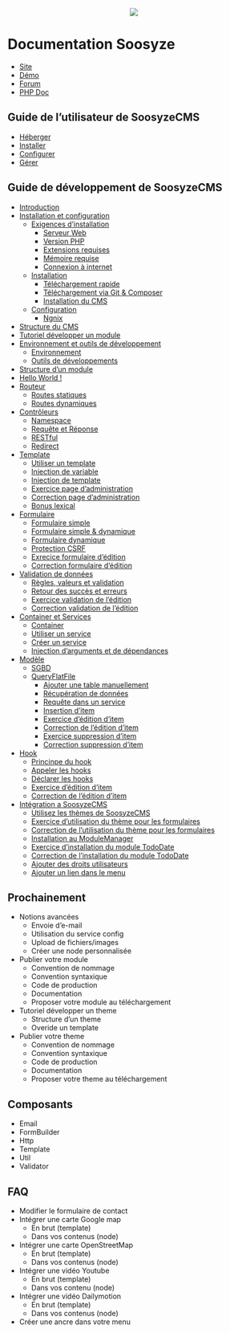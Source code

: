 <p align="center"><a href="https://soosyze.com/" rel="noopener" target="_blank"><img src="https://soosyze.com/assets/files/logo/soosyze-name.png"></a></p>

# Documentation Soosyze

* [Site](https://soosyze.com)
* [Démo](https://demo.soosyze.com)
* [Forum](https://community.soosyze.com)
* [PHP Doc](https://api.soosyze.com)

## Guide de l’utilisateur de SoosyzeCMS

* [Héberger](user/00_héberger.md)
* [Installer](user/01_installer.md)
* [Configurer](user/02_configurer.md)
* [Gérer](user/03_gérer.md)

## Guide de développement de SoosyzeCMS

* [Introduction](development/module/00_introduction.md)
* [Installation et configuration](development/module/01_installation_et_configuration.md)
  * [Exigences d’installation](development/module/01_installation_et_configuration.md#exigences-dinstallation)
    * [Serveur Web](development/module/01_installation_et_configuration.md#serveur-web)
    * [Version PHP](development/module/01_installation_et_configuration.md#version-php)
    * [Extensions requises](development/module/01_installation_et_configuration.md#extensions-requises)
    * [Mémoire requise](development/module/01_installation_et_configuration.md#mémoire-requise)
    * [Connexion à internet](development/module/01_installation_et_configuration.md#connexion-à-internet)
  * [Installation](development/module/01_installation_et_configuration.md#installation)
    * [Téléchargement rapide](development/module/01_installation_et_configuration.md#téléchargement-rapide)
    * [Téléchargement via Git & Composer](development/module/01_installation_et_configuration.md#téléchargement-via-Git--Composer)
    * [Installation du CMS](development/module/01_installation_et_configuration.md#installation-du-cms)
  * [Configuration](development/module/01_installation_et_configuration.md#configuration)
    * [Ngnix](development/module/01_installation_et_configuration.md#ngnix)
* [Structure du CMS](development/module/02_structure_du_cms.md)
* [Tutoriel développer un module](development/module/03_tutoriel_développer_un_module.md#tutoriel-développer-un-module)
* [Environnement et outils de développement](development/module/04_environnement_et_outils_de_développement.md#environnement-et-outils-de-développement)
  * [Environnement](development/module/04_environnement_et_outils_de_développement.md#environnement)
  * [Outils de développements](development/module/04_environnement_et_outils_de_développement.md#outils-de-développements)
* [Structure d’un module](development/module/05_structure_module/05_structure_module.md)
* [Hello World !](development/module/06_hello_world.md)
* [Routeur](development/module/07_routeur.md)
  * [Routes statiques](development/module/07_routeur.md#routes-statiques)
  * [Routes dynamiques](development/module/07_routeur.md#routes-dynamiques)
* [Contrôleurs](development/module/08_controleur.md#contrôleur)
  * [Namespace](development/module/08_controleur.md#namespace)
  * [Requête et Réponse](development/module/08_controleur.md#requête-et-réponse)
  * [RESTful](development/module/08_controleur.md#restfull)
  * [Redirect](development/module/08_controleur.md#redirect)
* [Template](development/module/09_template.md#template)
  * [Utiliser un template](development/module/09_template.md#utiliser-un-template)
  * [Injection de variable](development/module/09_template.md#injection-de-variable)
  * [Injection de template](development/module/09_template.md#injection-de-template)
  * [Exercice page d’administration](development/module/09_template.md#exercice-page-dadministration)
  * [Correction page d’administration](development/module/09_template.md#correction-page-dadministration)
  * [Bonus lexical](development/module/09_template.md#bonus-lexical)
* [Formulaire](development/module/10_formulaire.md)
  * [Formulaire simple](development/module/10_formulaire.md#formulaire-simple)
  * [Formulaire simple & dynamique](development/module/10_formulaire.md#formulaire-simple--dynamique)
  * [Formulaire dynamique](development/module/10_formulaire.md#formulaire-dynamique)
  * [Protection CSRF](development/module/10_formulaire.md#protection-csrf)
  * [Exrecice formulaire d’édition](development/module/10_formulaire.md#exrecice-formulaire-dédition)
  * [Correction formulaire d’édition](development/module/10_formulaire.md#correction-formulaire-dédition)
* [Validation de données](development/module/11_validation.md#validation-de-données)
  * [Règles, valeurs et validation](development/module/11_validation.md#règles--valeurs-et-validation)
  * [Retour des succès et erreurs](development/module/11_validation.md#gestion-des-succès-et-erreurs)
  * [Exercice validation de l’édition](development/module/11_validation.md#exercice-validation-de-lédition)
  * [Correction validation de l’édition](development/module/11_validation.md#correction-validation-de-lédition)
* [Container et Services](development/module/12_container_services.md)
  * [Container](development/module/12_container_services.md#container)
  * [Utiliser un service](development/module/12_container_services.md#utiliser-un-service)
  * [Créer un service](development/module/12_container_services.md#créer-un-service)
  * [Injection d’arguments et de dépendances](development/module/12_container_services.md#injection-darguments-et-de-dépendances)
* [Modèle](development/module/13_model.md)
  * [SGBD](development/module/13_model.md#sgbd)
  * [QueryFlatFile](development/module/13_model.md#queryflatfile)
    * [Ajouter une table manuellement](development/module/13_model.md#ajouter-une-table-manuellement)
    * [Récupération de données](development/module/13_model.md#récupération-de-données)
    * [Requête dans un service](development/module/13_model.md#requête-dans-un-service)
    * [Insertion d’item](development/module/13_model.md#insertion-ditem)
    * [Exercice d’édition d’item](development/module/13_model.md#exercice-dédition-ditem)
    * [Correction de l’édition d’item](development/module/13_model.md#correction-de-lédition-ditem)
    * [Exercice suppression d’item](development/module/13_model.md#exercice-suppression-ditem)
    * [Correction suppression d’item](development/module/13_model.md#correction-suppression-ditem)
* [Hook](development/module/14_hooks.md)
  * [Princinpe du hook](development/module/14_hooks.md#pricinpe-du-hook)
  * [Appeler les hooks](development/module/14_hooks.md#appeler-les-hooks)
  * [Déclarer les hooks](development/module/14_hooks.md#déclarer-les-hooks)
  * [Exercice d’édition d’item](development/module/14_hooks.md#exercice-dédition-ditem)
  * [Correction de l’édition d’item](development/module/14_hooks.md#correction-de-lédition-ditem)
* [Intégration a SoosyzeCMS](development/module/15_integration.md#intégration-à-soosyzecms)
  * [Utilisez les thèmes de SoosyzeCMS](development/module/15_integration.md#utilisez-les-thèmes-de-soosyzecms)
  * [Exercice d’utilisation du thème pour les formulaires](development/module/15_integration.md#exercice-dutilisation-du-thème-pour-les-formulaires)
  * [Correction de l’utilisation du thème pour les formulaires](development/module/15_integration.md#correction-de-lutilisation-du-thème-pour-les-formulaires)
  * [Installation au ModuleManager](development/module/15_integration.md#installation-au-modulemanager)
  * [Exercice d’installation du module TodoDate](development/module/15_integration.md#exercice-dinstallation-du-module-tododate)
  * [Correction de l’installation du module TodoDate](development/module/15_integration.md#correction-de-linstallation-du-module-tododate)
  * [Ajouter des droits utilisateurs](development/module/15_integration.md#ajouter-des-droits-utilisateurs)
  * [Ajouter un lien dans le menu](development/module/15_integration.md#ajouter-un-lien-dans-le-menu)

## Prochainement

* Notions avancées
  * Envoie d’e-mail
  * Utilisation du service config
  * Upload de fichiers/images
  * Créer une node personnalisée
* Publier votre module
  * Convention de nommage
  * Convention syntaxique
  * Code de production
  * Documentation
  * Proposer votre module au téléchargement
* Tutoriel développer un theme
  * Structure d’un theme
  * Overide un template
* Publier votre theme
  * Convention de nommage
  * Convention syntaxique
  * Code de production
  * Documentation
  * Proposer votre theme au téléchargement

## Composants

* Email
* FormBuilder
* Http
* Template
* Util
* Validator

## FAQ

* Modifier le formulaire de contact
* Intégrer une carte Google map
  * En brut (template)
  * Dans vos contenus (node)
* Intégrer une carte OpenStreetMap
  * En brut (template)
  * Dans vos contenus (node)
* Intégrer une vidéo Youtube
  * En brut (template)
  * Dans vos contenu (node)
* Intégrer une vidéo Dailymotion
  * En brut (template)
  * Dans vos contenus (node)
* Créer une ancre dans votre menu